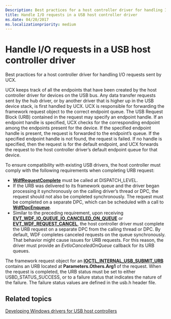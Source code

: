 ```yaml
---
Description: Best practices for a host controller driver for handling I/O requests sent by UCX.
title: Handle I/O requests in a USB host controller driver
ms.date: 04/20/2017
ms.localizationpriority: medium
---
```


# Handle I/O requests in a USB host controller driver


Best practices for a host controller driver for handling I/O requests sent by UCX.

UCX keeps track of all the endpoints that have been created by the host controller driver for devices on the USB bus. Any data transfer requests sent by the hub driver, or by another driver that is higher up in the USB device stack, is first handled by UCX. UCX is responsible for forwarding the framework request object to the correct endpoint queue. The USB Request Block (URB) contained in the request may specify an endpoint handle. If an endpoint handle is specified, UCX checks for the corresponding endpoint among the endpoints present for the device. If the specified endpoint handle is present, the request is forwarded to the endpoint’s queue. If the specified endpoint handle is not found, the request is failed. If no handle is specified, then the request is for the default endpoint, and UCX forwards the request to the host controller driver’s default endpoint queue for that device.

To ensure compatibility with existing USB drivers, the host controller must comply with the following requirements when completing URB request:

-  [**WdfRequestComplete**](https://msdn.microsoft.com/library/windows/hardware/ff549945) must be called at DISPATCH\_LEVEL.
-   If the URB was delivered to its framework queue and the driver began processing it synchronously on the calling driver’s thread or DPC, the request should not also be completed synchronously. The request must be completed on a separate DPC, which can be scheduled with a call to [**WdfDpcEnqueue**](https://msdn.microsoft.com/library/windows/hardware/ff547148).
-   Similar to the preceding requirement, upon receiving [**EVT_WDF_IO_QUEUE_IO_CANCELED_ON_QUEUE**](https://msdn.microsoft.com/library/windows/hardware/ff541756) or [**EVT_WDF_REQUEST_CANCEL**](https://msdn.microsoft.com/library/windows/hardware/ff541817), the host controller driver must complete the URB request on a separate DPC from the calling thread or DPC. By default, WDF completes canceled requests on the queue synchronously. That behavior might cause issues for URB requests. For this reason, the driver must provide an *EvtIoCanceledOnQueue* callback for its URB queues.

The framework request object for an [**IOCTL\_INTERNAL\_USB\_SUBMIT\_URB**](https://msdn.microsoft.com/library/windows/hardware/ff537271) contains an URB located at **Parameters.Others.Arg1** of the request. When the request is completed, the URB status must be set to either USBD\_STATUS\_SUCCESS, or to a failure status that indicates the nature of the failure. The failure status values are defined in the usb.h header file.

## Related topics
[Developing Windows drivers for USB host controllers](developing-windows-drivers-for-usb-host-controllers.md)  




